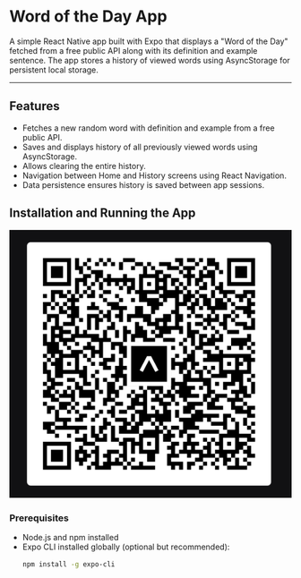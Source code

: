 # Word of the Day App

A simple React Native app built with Expo that displays a "Word of the Day" fetched from a free public API along with its definition and example sentence. The app stores a history of viewed words using AsyncStorage for persistent local storage.

---

## Features

- Fetches a new random word with definition and example from a free public API.
- Saves and displays history of all previously viewed words using AsyncStorage.
- Allows clearing the entire history.
- Navigation between Home and History screens using React Navigation.
- Data persistence ensures history is saved between app sessions.


## Installation and Running the App
![QR Code](./assets/images/QR.png)

### Prerequisites

- Node.js and npm installed
- Expo CLI installed globally (optional but recommended):
  ```bash
  npm install -g expo-cli
